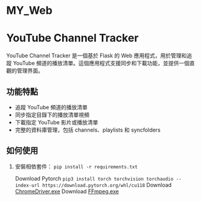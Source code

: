# MY_Web

# YouTube Channel Tracker

YouTube Channel Tracker 是一個基於 Flask 的 Web 應用程式，用於管理和追蹤 YouTube 頻道的播放清單。這個應用程式支援同步和下載功能，並提供一個直觀的管理界面。

## 功能特點

- 追蹤 YouTube 頻道的播放清單
- 同步指定目錄下的播放清單視頻
- 下載指定 YouTube 影片或播放清單
- 完整的資料庫管理，包括 channels、playlists 和 syncfolders

## 如何使用

1. 安裝相依套件：
   ```pip install -r requirements.txt```

   Download Pytorch 
   ```pip3 install torch torchvision torchaudio --index-url https://download.pytorch.org/whl/cu118```
   Download [ChromeDriver.exe](https://googlechromelabs.github.io/chrome-for-testing/#stable)
   Download [FFmpeg.exe](https://www.gyan.dev/ffmpeg/builds/)
